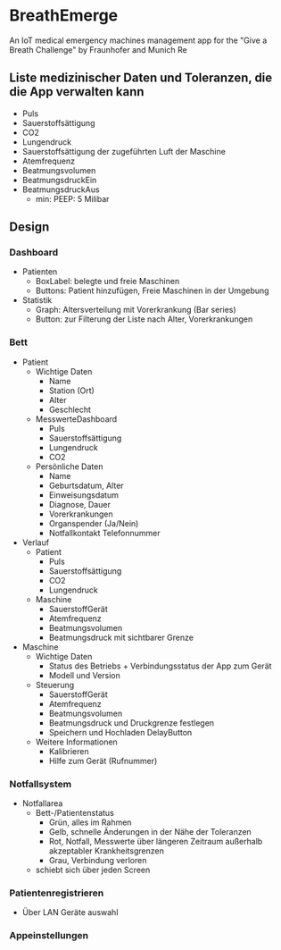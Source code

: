 # BreathEmerge
An IoT medical emergency machines management app for the "Give a Breath Challenge" by Fraunhofer and Munich Re

## Liste medizinischer Daten und Toleranzen, die die App verwalten kann
- Puls
- Sauerstoffsättigung
- CO2
- Lungendruck
- Sauerstoffsättigung der zugeführten Luft der Maschine
- Atemfrequenz
- Beatmungsvolumen
- BeatmungsdruckEin
- BeatmungsdruckAus
    - min: PEEP: 5 Milibar

## Design
### Dashboard
- Patienten
    - BoxLabel: belegte und freie Maschinen
    - Buttons: Patient hinzufügen, Freie Maschinen in der Umgebung
- Statistik
    - Graph: Altersverteilung mit Vorerkrankung (Bar series)
    - Button: zur Filterung der Liste nach Alter, Vorerkrankungen
### Bett
- Patient
    - Wichtige Daten
        - Name
        - Station (Ort)
        - Alter
        - Geschlecht
    - MesswerteDashboard
        - Puls
        - Sauerstoffsättigung
        - Lungendruck
        - CO2
    - Persönliche Daten
        - Name
        - Geburtsdatum, Alter
        - Einweisungsdatum
        - Diagnose, Dauer
        - Vorerkrankungen
        - Organspender (Ja/Nein)
        - Notfallkontakt Telefonnummer
- Verlauf
    - Patient
        - Puls
        - Sauerstoffsättigung
        - CO2
        - Lungendruck
    - Maschine
        - SauerstoffGerät
        - Atemfrequenz
        - Beatmungsvolumen
        - Beatmungsdruck mit sichtbarer Grenze
- Maschine
    - Wichtige Daten
        - Status des Betriebs + Verbindungsstatus der App zum Gerät
        - Modell und Version
    - Steuerung
        - SauerstoffGerät
        - Atemfrequenz
        - Beatmungsvolumen
        - Beatmungsdruck und Druckgrenze festlegen
        - Speichern und Hochladen DelayButton
    - Weitere Informationen
        - Kalibrieren
        - Hilfe zum Gerät (Rufnummer)
### Notfallsystem
- Notfallarea
    - Bett-/Patientenstatus
        - Grün, alles im Rahmen
        - Gelb, schnelle Änderungen in der Nähe der Toleranzen
        - Rot, Notfall, Messwerte über längeren Zeitraum außerhalb akzeptabler Krankheitsgrenzen
        - Grau, Verbindung verloren
    - schiebt sich über jeden Screen
### Patientenregistrieren
- Über LAN Geräte auswahl
### Appeinstellungen
